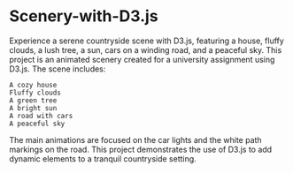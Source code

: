 # Scenery-with-D3.js
Experience a serene countryside scene with D3.js, featuring a house, fluffy clouds, a lush tree, a sun, cars on a winding road, and a peaceful sky.
This project is an animated scenery created for a university assignment using D3.js. The scene includes:

    A cozy house
    Fluffy clouds
    A green tree
    A bright sun
    A road with cars
    A peaceful sky

The main animations are focused on the car lights and the white path markings on the road. This project demonstrates the use of D3.js to add dynamic elements to a tranquil countryside setting.

